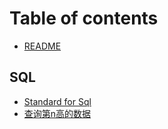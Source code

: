 # Table of contents

* [README](README.md)

## SQL

* [Standard for Sql](sql/standard-for-sql.md)
* [查询第n高的数据](sql/cha-xun-dingao-de-shu-ju.md)

